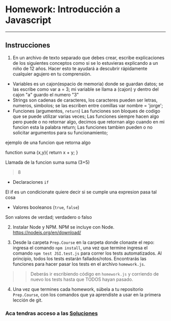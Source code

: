# Homework: Introducción a Javascript

---

## Instrucciones

1. En un archivo de texto separado que debes crear, escribe explicaciones de los siguientes conceptos como si se lo estuvieras explicando a un niño de 12 años. Hacer esto te ayudará a descubrir rápidamente cualquier agujero en tu comprensión.

 * Variables es un cajon(espacio de memoria) donde se guardan datos; 
 se las escribe como var a = 3; mi variable se llama a (cajon) y dentro del cajon "a" guardo el numero "3"
 * Strings son cadenas de caracteres, los caracteres pueden ser letras, numeros, simbolos; se las escriben entre comillas 
 var nombre = 'jorge';
 * Funciones (argumentos, `return`)
 Las funciones son bloques de codigo que se puede utilizar varias veces;
 Las funciones siempre hacen algo pero puede o no retornar algo, decimos que retornan algo cuando en mi funcion esta la palabra return;
 Las funciones tambien pueden o no solicitar argumentos para su funcionamiento;

 ejemplo de una funcion que retorna algo
 
 function suma (x,y){
    return x + y;
 }

Llamada de la funcion suma
suma (3+5)
>8

 * Declaraciones `if`

El if es un condicionate quiere decir si se cumple una expresion pasa tal cosa

 * Valores booleanos (`true`, `false`)

 Son valores de verdad; verdadero o falso

2. Instalar Node y NPM. NPM se incluye con Node. <https://nodejs.org/en/download/>

3. Desde la carpeta `Prep.Course` en la carpeta donde clonaste el repo: ingresa el comando `npm install`, una vez que termine ingresa el comando `npm test JSI.test.js` para correr los tests automatizados. Al principio, todos los tests estarán fallados/rotos. Encontrarás las funciones para hacer pasar los tests en el archivo `homework.js`.

>> Deberás ir escribiendo código en `homework.js` y corriendo de nuevo los tests hasta que TODOS hayan pasado.

4. Una vez que termines cada homework, súbela a tu repositorio `Prep.Course`, con los comandos que ya aprendiste a usar en la primera lección de git.

### Aca tendras acceso a las [Soluciones](https://github.com/atralice/Curso.Prep.Henry/blob/solution/02-JS-I/homework/homework.js)
